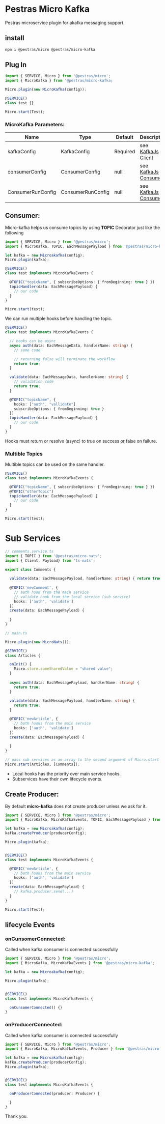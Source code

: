 # Pestras Micro Kafka

Pestras microservice plugin for akafka messaging support.

## install

```bash
npm i @pestras/micro @pestras/micro-kafka
```

## Plug In

```ts
import { SERVICE, Micro } from '@pestras/micro';
import { MicroKafka } from '@pestras/micro-kafka;

Micro.plugin(new MicroKafka(config));

@SERVICE()
class test {}

Micro.start(Test);
```

### MicroKafka Parameters:

Name              | Type              | Default       | Description
----              | ----              | ----          | ----
kafkaConfig       | KafkaConfig       | Required      | see [KafkaJs Client](https://kafka.js.org/docs/configuration)
consumerConfig    | ConsumerConfig    | null          | see [KafkaJs Consumer](https://kafka.js.org/docs/consuming#a-name-options-a-options)
ConsumerRunConfig | ConsumerRunConfig | null          | see [KafkaJs Consumer](https://kafka.js.org/docs/consuming)

## Consumer:

Micro-kafka helps us consume topics by using **TOPIC** Decorator just like the following

```ts
import { SERVICE, Micro } from '@pestras/micro';
import { MicroKafka, TOPIC, EachMessagePayload } from '@pestras/micro-kafka';

let kafka = new Microakafka(config);
Micro.plugin(kafka);

@SERVICE()
class test implements MicroKafkaEvents {

  @TOPIC("topicName", { subscribeOptions: { fromBeginning: true } })
  topicHandler(data: EachMessagePayload) {
    // our code
  }
}

Micro.start(test);
```

We can run multiple hooks before handling the topic.

```ts
@SERVICE()
class test implements MicroKafkaEvents {

  // hooks can be async
  async auth(data: EachMessageData, handlerName: string) {
    // some code

    // returning false will terminate the workflow
    return true;
  }

  validate(data: EachMessageData, handlerName: string) {
    // validation code
    return true;
  }

  @TOPIC("topicName", {
    hooks: ["auth", "vallidate"]
    subscribeOptions: { fromBeginning: true }
  })
  topicHandler(data: EachMessagePayload) {
    // our code
  }
}
```

Hooks must return or resolve (async) to true on success or false on failure.

### Multible Topics

Multible topics can be used on the same handler.

```ts
@SERVICE()
class test implements MicroKafkaEvents {

  @TOPIC("topicName", { subscribeOptions: { fromBeginning: true } })
  @TOPIC("otherTopic")
  topicHandler(data: EachMessagePayload) {
    // our code
  }
}

Micro.start(test);
```

# Sub Services

```ts
// comments.service.ts
import { TOPIC } from '@pestras/micro-nats';
import { Client, Payload} from 'ts-nats';

export class Comments {
  
  validate(data: EachMessagePayload, handlerName: string) { return true }
  
  @TOPIC('newComment', {
    // auth hook from the main service
    // validate hook from the local service (sub service)
    hooks: ['auth', 'validate']
  })
  create(data: EachMessagePayload) {
    
  }
}
```

```ts
// main.ts

Micro.plugin(new MicroNats());

@SERVICE()
class Articles {

  onInit() {    
    Micro.store.someSharedValue = "shared value";
  }
  
  async auth(data: EachMessagePayload, handlerName: string) {
    return true;
  }
  
  validate(data: EachMessagePayload, handlerName: string) {
    return true;
  }

  @TOPIC('newArticle', {
    // both hooks from the main service
    hooks: ['auth', 'validate']
  })
  create(data: EachMessagePayload) {
    
  }
}

// pass sub services as an array to the second argument of Micro.start method
Micro.start(Articles, [Comments]);
```

* Local hooks has the priority over main service hooks.
* Subservices have their own lifecycle events.

## Create Producer:

By default **micro-kafka** does not create producer unless we ask for it.

```ts
import { SERVICE, Micro } from '@pestras/micro';
import { MicroKafka, MicroKafkaEvents, TOPIC, EachMessagePayload } from '@pestras/micro-kafka';

let kafka = new Microakafka(config);
kafka.createProducer(producerConfig);

Micro.plugin(kafka);


@SERVICE()
class test implements MicroKafkaEvents {

  @TOPIC('newArticle', {
    // both hooks from the main service
    hooks: ['auth', 'validate']
  })
  create(data: EachMessagePayload) {
    // kafka.producer.send(...)
  }
}

Micro.start(Test);
```

## lifecycle Events

### onCunsomerConnected:

Called when kafka consumer is connected successfully

```ts
import { SERVICE, Micro } from '@pestras/micro';
import { MicroKafka, MicroKafkaEvents } from '@pestras/micro-kafka';

let kafka = new Microakafka(config);

Micro.plugin(kafka);


@SERVICE()
class test implements MicroKafkaEvents {

  onCunsomerConnected() {}
}
```

### onProducerConnected:

Called when kafka consumer is connected successfully

```ts
import { SERVICE, Micro } from '@pestras/micro';
import { MicroKafka, MicroKafkaEvents, Producer } from '@pestras/micro-kafka';

let kafka = new Microakafka(config);
kafka.createProducer(producerConfig);
Micro.plugin(kafka);


@SERVICE()
class test implements MicroKafkaEvents {

  onProducerConnected(producer: Producer) {

  }
}
```

Thank you.
